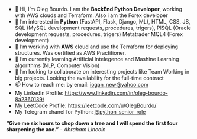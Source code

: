 - 👋 Hi, I’m Oleg Bourdo. I am the **BackEnd Python Developer**, working with AWS clouds and Terraform. Also i am the Forex developer
- 👀 I’m interested in **Python** (FastAPI, Flask, Django, ML), HTML, CSS, JS, SQL (MySQL development requests, procedures, trigers), PlSQL (Oracle development requests, procedures, trigers) Metatrader MQL4 (Forex development)
- 👀 I’m working with **AWS** cloud and use the Terraform for deploying structures. Was certified as AWS Practitioner.
- 🌱 I’m currently learning Artificial Intelegence and Mashine Learning algorithms (NLP, Computer Vision)
- 💞️ I’m looking to collaborate on interesting projects like Team Working in big projects. Looking the availability for the full-time contract
- 📫 How to reach me: by email: iogan_new@yahoo.com
- My LinkedIn Profile: https://www.linkedin.com/in/oleg-bourdo-8a2360139/
- My LeetCode Profile: https://leetcode.com/u/OlegBourdo/
- My Telegram chanel for Python: [@python_senior_role](https://t.me/python_senior_role)

**“Give me six hours to chop down a tree and I will spend the first four sharpening the axe.”** - *Abraham Lincoln*

<!---
comsompom/comsompom is a ✨ special ✨ repository because its `README.md` (this file) appears on your GitHub profile.
You can click the Preview link to take a look at your changes.
--->
